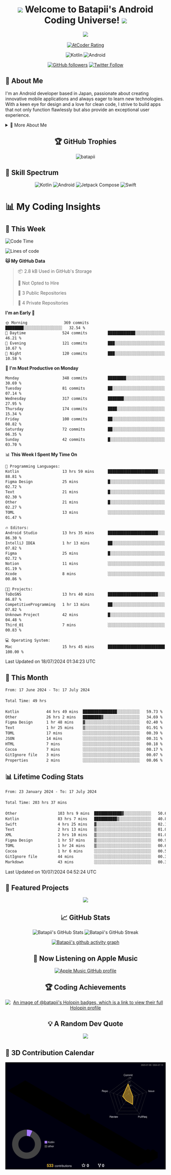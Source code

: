 <h1 align="center">
  <img src="https://media.giphy.com/media/hvRJCLFzcasrR4ia7z/giphy.gif" width="28">
  Welcome to Batapii's Android Coding Universe!
  <img src="https://media.giphy.com/media/hvRJCLFzcasrR4ia7z/giphy.gif" width="28">
</h1>

<p align="center">
  <img src="https://readme-typing-svg.herokuapp.com/?lines=Android+Developer+in+Japan;Always%20learning%20new%20things&font=Fira%20Code&center=true&width=440&height=45&color=f75c7e&vCenter=true&size=22">
</p>

<div align="center">
  
[![AtCoder Rating](https://img.shields.io/endpoint?url=https%3A%2F%2Fatcoder-badges.now.sh%2Fapi%2Fatcoder%2Fjson%2Fbatapii3939)](https://atcoder.jp/users/batapii3939)

![Kotlin](https://img.shields.io/badge/Kotlin-★☆☆☆☆☆☆☆☆☆-brightgreen)
![Android](https://img.shields.io/badge/Android-★☆☆☆☆☆☆☆☆☆-brightgreen)

  
[![GitHub followers](https://img.shields.io/github/followers/batapii?style=social)](https://github.com/batapii)
[![Twitter Follow](https://img.shields.io/twitter/follow/batapii?style=social)](https://twitter.com/batapii3939)

</div>

## 🚀 About Me
I'm an Android developer based in Japan, passionate about creating innovative mobile applications and always eager to learn new technologies. With a keen eye for design and a love for clean code, I strive to build apps that not only function flawlessly but also provide an exceptional user experience.

<details>
<summary>🌟 More About Me</summary>

- 🔭 I'm currently working on revolutionizing mobile productivity apps
- 🌱 I'm currently learning Kotlin Multiplatform and Jetpack Compose
- 👯 I'm looking to collaborate on open-source Android projects
- 💬 Ask me about Android development, Kotlin, and mobile UX design
- ⚡ Fun fact: I can solve a Rubik's cube in under 2 minutes!

</details>

<h2 align="center">🏆 GitHub Trophies</h2>
<p align="center">
  <img src="https://github-profile-trophy.vercel.app/?username=batapii&theme=nord&column=7&no-frame=true&no-bg=true&rank=SECRET,SSS,SS,S,AAA,AA,A,B,C,?" alt="batapii" />
</p>

## 🌈 Skill Spectrum

<div align="center">

![Kotlin](https://img.shields.io/badge/Kotlin-0095D5?style=for-the-badge&logo=kotlin&logoColor=white)
![Android](https://img.shields.io/badge/Android-3DDC84?style=for-the-badge&logo=android&logoColor=white)
![Jetpack Compose](https://img.shields.io/badge/Jetpack%20Compose-4285F4?style=for-the-badge&logo=jetpackcompose&logoColor=white)
![Swift](https://img.shields.io/badge/Swift-FA7343?style=for-the-badge&logo=swift&logoColor=white)

</div>


# 📊 My Coding Insights

## 📅 This Week
<!--START_SECTION:waka-week-->
![Code Time](http://img.shields.io/badge/Code%20Time-204%20hrs%2048%20mins-blue)

![Lines of code](https://img.shields.io/badge/From%20Hello%20World%20I%27ve%20Written-84.3%20thousand%20lines%20of%20code-blue)

**🐱 My GitHub Data** 

> 📦 2.8 kB Used in GitHub's Storage 
 > 
> 🚫 Not Opted to Hire
 > 
> 📜 3 Public Repositories 
 > 
> 🔑 4 Private Repositories 
 > 
**I'm an Early 🐤** 

```text
🌞 Morning                369 commits         ████████░░░░░░░░░░░░░░░░░   32.54 % 
🌆 Daytime                524 commits         ████████████░░░░░░░░░░░░░   46.21 % 
🌃 Evening                121 commits         ███░░░░░░░░░░░░░░░░░░░░░░   10.67 % 
🌙 Night                  120 commits         ███░░░░░░░░░░░░░░░░░░░░░░   10.58 % 
```
📅 **I'm Most Productive on Monday** 

```text
Monday                   348 commits         ████████░░░░░░░░░░░░░░░░░   30.69 % 
Tuesday                  81 commits          ██░░░░░░░░░░░░░░░░░░░░░░░   07.14 % 
Wednesday                317 commits         ███████░░░░░░░░░░░░░░░░░░   27.95 % 
Thursday                 174 commits         ████░░░░░░░░░░░░░░░░░░░░░   15.34 % 
Friday                   100 commits         ██░░░░░░░░░░░░░░░░░░░░░░░   08.82 % 
Saturday                 72 commits          ██░░░░░░░░░░░░░░░░░░░░░░░   06.35 % 
Sunday                   42 commits          █░░░░░░░░░░░░░░░░░░░░░░░░   03.70 % 
```


📊 **This Week I Spent My Time On** 

```text
💬 Programming Languages: 
Kotlin                   13 hrs 59 mins      ██████████████████████░░░   88.81 % 
Figma Design             25 mins             █░░░░░░░░░░░░░░░░░░░░░░░░   02.72 % 
Text                     21 mins             █░░░░░░░░░░░░░░░░░░░░░░░░   02.30 % 
Other                    21 mins             █░░░░░░░░░░░░░░░░░░░░░░░░   02.27 % 
TOML                     13 mins             ░░░░░░░░░░░░░░░░░░░░░░░░░   01.47 % 

🔥 Editors: 
Android Studio           13 hrs 35 mins      ██████████████████████░░░   86.30 % 
IntelliJ IDEA            1 hr 13 mins        ██░░░░░░░░░░░░░░░░░░░░░░░   07.82 % 
Figma                    25 mins             █░░░░░░░░░░░░░░░░░░░░░░░░   02.72 % 
Notion                   11 mins             ░░░░░░░░░░░░░░░░░░░░░░░░░   01.19 % 
Xcode                    8 mins              ░░░░░░░░░░░░░░░░░░░░░░░░░   00.86 % 

🐱‍💻 Projects: 
ToDoSNS                  13 hrs 40 mins      ██████████████████████░░░   86.87 % 
CompetitiveProgramming   1 hr 13 mins        ██░░░░░░░░░░░░░░░░░░░░░░░   07.82 % 
Unknown Project          42 mins             █░░░░░░░░░░░░░░░░░░░░░░░░   04.48 % 
Third_01                 7 mins              ░░░░░░░░░░░░░░░░░░░░░░░░░   00.83 % 

💻 Operating System: 
Mac                      15 hrs 45 mins      █████████████████████████   100.00 % 
```


 Last Updated on 18/07/2024 01:34:23 UTC
<!--END_SECTION:waka-week-->

## 📅 This Month
<!--START_SECTION:wakamonth-->

```txt
From: 17 June 2024 - To: 17 July 2024

Total Time: 49 hrs

Kotlin            44 hrs 49 mins  ███████████████░░░░░░░░░░   59.73 %
Other             26 hrs 2 mins   ████████▓░░░░░░░░░░░░░░░░   34.69 %
Figma Design      1 hr 48 mins    ▓░░░░░░░░░░░░░░░░░░░░░░░░   02.40 %
Text              1 hr 25 mins    ▒░░░░░░░░░░░░░░░░░░░░░░░░   01.91 %
TOML              17 mins         ░░░░░░░░░░░░░░░░░░░░░░░░░   00.39 %
JSON              14 mins         ░░░░░░░░░░░░░░░░░░░░░░░░░   00.31 %
HTML              7 mins          ░░░░░░░░░░░░░░░░░░░░░░░░░   00.18 %
Cocoa             7 mins          ░░░░░░░░░░░░░░░░░░░░░░░░░   00.17 %
GitIgnore file    3 mins          ░░░░░░░░░░░░░░░░░░░░░░░░░   00.07 %
Properties        2 mins          ░░░░░░░░░░░░░░░░░░░░░░░░░   00.06 %
```

<!--END_SECTION:wakamonth-->

## 📊 Lifetime Coding Stats

<!--START_SECTION:wakaalltime-->

```txt
From: 23 January 2024 - To: 17 July 2024

Total Time: 203 hrs 37 mins

Other                  103 hrs 9 mins  ████████████▓░░░░░░░░░░░░   50.66 %
Kotlin                 83 hrs 7 mins   ██████████▒░░░░░░░░░░░░░░   40.82 %
Swift                  4 hrs 25 mins   ▓░░░░░░░░░░░░░░░░░░░░░░░░   02.17 %
Text                   2 hrs 13 mins   ▒░░░░░░░░░░░░░░░░░░░░░░░░   01.09 %
XML                    2 hrs 10 mins   ▒░░░░░░░░░░░░░░░░░░░░░░░░   01.07 %
Figma Design           1 hr 57 mins    ▒░░░░░░░░░░░░░░░░░░░░░░░░   00.96 %
TOML                   1 hr 24 mins    ▒░░░░░░░░░░░░░░░░░░░░░░░░   00.69 %
Cocoa                  1 hr 6 mins     ░░░░░░░░░░░░░░░░░░░░░░░░░   00.54 %
GitIgnore file         44 mins         ░░░░░░░░░░░░░░░░░░░░░░░░░   00.36 %
Markdown               43 mins         ░░░░░░░░░░░░░░░░░░░░░░░░░   00.35 %
```

<!--END_SECTION:wakaalltime-->

Last Updated on 10/07/2024 04:52:24 UTC

## 🌟 Featured Projects

<div align="center">
  <a href="https://github.com/batapii/ToDoSNS">
    <img src="https://github-readme-stats.vercel.app/api/pin/?username=batapii&repo=ToDoSNS&theme=radical" />
  </a>

## 📈 GitHub Stats

<div align="center">
  <img src="https://github-readme-stats.vercel.app/api?username=batapii&show_icons=true&theme=radical" alt="Batapii's GitHub Stats" />
  <img src="https://github-readme-streak-stats.herokuapp.com/?user=batapii&theme=radical" alt="Batapii's GitHub Streak" />
  
[![Batapii's github activity graph](https://github-readme-activity-graph.vercel.app/graph?username=batapii&theme=react-dark)](https://github.com/ashutosh00710/github-readme-activity-graph)
</div>

## 🎵 Now Listening on Apple Music

<div align="center">
  
[![Apple Music GitHub profile](https://music-profile.rayriffy.com/theme/dark.svg?uid=001005.6598667d2ffd4a10a4f429edd0ba24c4.1156)](https://github.com/rayriffy/apple-music-github-profile)

</div>


## 🏆 Coding Achievements

<div align="center">

[![An image of @batapii's Holopin badges, which is a link to view their full Holopin profile](https://holopin.me/batapii)](https://holopin.io/@batapii)

</div>

## 💡 A Random Dev Quote

<div align="center">

![](https://quotes-github-readme.vercel.app/api?type=horizontal&theme=radical)

</div>

</div>

## 🚀 3D Contribution Calendar

<div align="center">
  
![](./profile-3d-contrib/profile-night-rainbow.svg)

</div>
